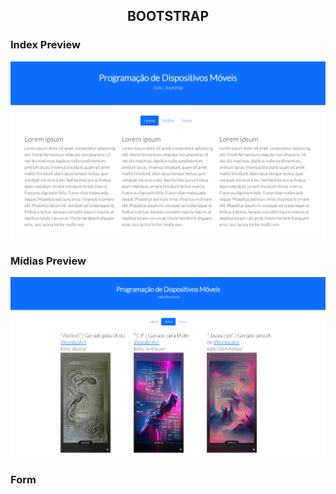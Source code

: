 <h2 align="center">
    BOOTSTRAP
</h2>

<h3>Index Preview</h3>
<img alt="IndexPreview" src="images/index_preview.png">
<br><h3>Mídias Preview</h3>
<img alt="MidiasPreview" src="images/midias_preview.png">
<br><h3>Form</h3>
<img alt="FormPreview" src="images/form_preview.png>
<br>